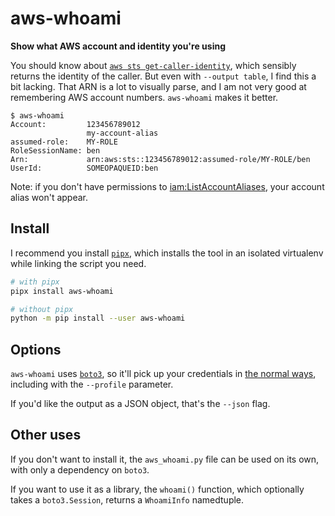 # aws-whoami
**Show what AWS account and identity you're using**

You should know about [`aws sts get-caller-identity`](https://docs.aws.amazon.com/cli/latest/reference/sts/get-caller-identity.html),
which sensibly returns the identity of the caller. But even with `--output table`, I find this a bit lacking.
That ARN is a lot to visually parse, and I am not very good at remembering AWS account numbers. `aws-whoami` makes it better.

```
$ aws-whoami
Account:         123456789012
                 my-account-alias
assumed-role:    MY-ROLE
RoleSessionName: ben
Arn:             arn:aws:sts::123456789012:assumed-role/MY-ROLE/ben
UserId:          SOMEOPAQUEID:ben
```

Note: if you don't have permissions to [iam:ListAccountAliases](https://docs.aws.amazon.com/IAM/latest/APIReference/API_ListAccountAliases.html),
your account alias won't appear.

## Install

I recommend you install [`pipx`](https://pipxproject.github.io/pipx/), which installs the tool in an isolated virtualenv while linking the script you need.

```bash
# with pipx
pipx install aws-whoami

# without pipx
python -m pip install --user aws-whoami
```

## Options

`aws-whoami` uses [`boto3`](boto3.amazonaws.com/v1/documentation/api/latest/index.html), so it'll pick up your credentials in [the normal ways](https://docs.aws.amazon.com/cli/latest/userguide/cli-chap-configure.html#config-settings-and-precedence),
including with the `--profile` parameter.

If you'd like the output as a JSON object, that's the `--json` flag.

## Other uses
If you don't want to install it, the `aws_whoami.py` file can be used on its own, with only a dependency on `boto3`.

If you want to use it as a library, the `whoami()` function, which optionally takes a `boto3.Session`, returns a `WhoamiInfo` namedtuple.
